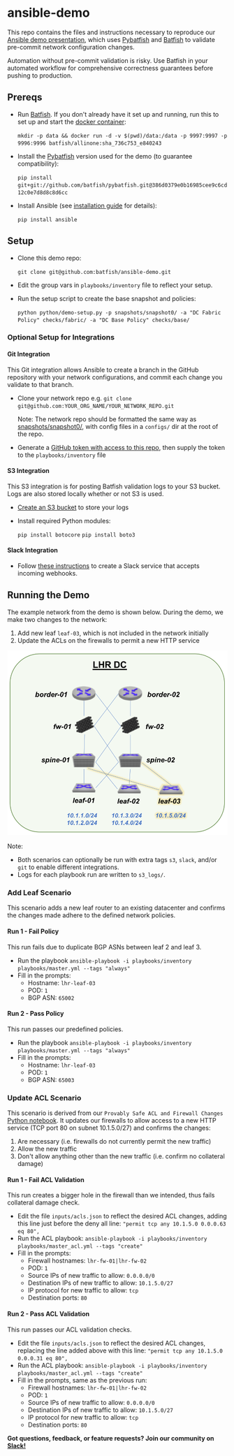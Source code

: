 # ansible-demo
This repo contains the files and instructions necessary to reproduce our [Ansible demo presentation](https://www.ansible.com/resources/webinars-training/validating-pre-commit-network-configuration-changes-at-scale-with-batfish-ansible), which uses [Pybatfish](https://github.com/batfish/pybatfish) and [Batfish](https://github.com/batfish/batfish) to validate pre-commit network configuration changes.  

Automation without pre-commit validation is risky. Use Batfish in your automated workflow for comprehensive correctness guarantees before pushing to production.


## Prereqs

* Run [Batfish](https://github.com/batfish/batfish).  If you don't already have it set up and running, run this to set up and start the [docker container](https://github.com/batfish/docker/blob/master/batfish.md):

  `mkdir -p data && docker run -d -v $(pwd)/data:/data -p 9997:9997 -p 9996:9996 batfish/allinone:sha_736c753_e840243`
* Install the [Pybatfish](https://github.com/batfish/pybatfish) version used for the demo (to guarantee compatibility):

  `pip install git+git://github.com/batfish/pybatfish.git@386d0379e0b16985cee9c6cd12c0e7d8d8c8d6cc`
* Install Ansible (see [installation guide](https://docs.ansible.com/ansible/2.7/installation_guide/intro_installation.html) for details):

  `pip install ansible`

## Setup
* Clone this demo repo:

  `git clone git@github.com:batfish/ansible-demo.git`
* Edit the group vars in `playbooks/inventory` file to reflect your setup.
* Run the setup script to create the base snapshot and policies:

  `python python/demo-setup.py -p snapshots/snapshot0/ -a "DC Fabric Policy" checks/fabric/ -a "DC Base Policy" checks/base/`

### Optional Setup for Integrations

#### Git Integration
This Git integration allows Ansible to create a branch in the GitHub repository with your network configurations, and commit each change you validate to that branch.
* Clone your network repo e.g.
  `git clone git@github.com:YOUR_ORG_NAME/YOUR_NETWORK_REPO.git`

  Note: The network repo should be formatted the same way as [snapshots/snapshot0/](https://github.com/batfish/ansible-demo/blob/master/snapshots/snapshot0/), with config files in a `configs/` dir at the root of the repo.
* Generate a [GitHub token with access to this repo](https://help.github.com/articles/creating-a-personal-access-token-for-the-command-line/), then supply the token to the `playbooks/inventory` file

#### S3 Integration
This S3 integration is for posting Batfish validation logs to your S3 bucket. Logs are also stored locally whether or not S3 is used.
* [Create an S3 bucket](https://docs.aws.amazon.com/AmazonS3/latest/gsg/CreatingABucket.html) to store your logs
* Install required Python modules:

  `pip install botocore`
  `pip install boto3`

#### Slack Integration
* Follow [these instructions](https://get.slack.help/hc/en-us/articles/115005265063-Incoming-WebHooks-for-Slack) to create a Slack service that accepts incoming webhooks.

## Running the Demo

The example network from the demo is shown below. During the demo, we make two changes to the network:
1. Add new leaf `leaf-03`, which is not included in the network initially
2. Update the ACLs on the firewalls to permit a new HTTP service

<img src="images/batfish-ansible-demo-network-diagram.png" width="600">

Note:
* Both scenarios can optionally be run with extra tags `s3`, `slack`, and/or `git` to enable different integrations.
* Logs for each playbook run are written to `s3_logs/`.

### Add Leaf Scenario
This scenario adds a new leaf router to an existing datacenter and confirms the changes made adhere to the defined network policies.

#### Run 1 - Fail Policy
This run fails due to duplicate BGP ASNs between leaf 2 and leaf 3.

* Run the playbook `ansible-playbook -i playbooks/inventory playbooks/master.yml --tags "always"`
* Fill in the prompts:
  * Hostname: `lhr-leaf-03`
  * POD: `1`
  * BGP ASN: `65002`

#### Run 2 - Pass Policy
This run passes our predefined policies.

* Run the playbook `ansible-playbook -i playbooks/inventory playbooks/master.yml --tags "always"`
* Fill in the prompts:
  * Hostname: `lhr-leaf-03`
  * POD: `1`
  * BGP ASN: `65003`


### Update ACL Scenario
This scenario is derived from our `Provably Safe ACL and Firewall Changes` [Python notebook](https://github.com/batfish/pybatfish/blob/master/jupyter_notebooks/Provably%20Safe%20ACL%20and%20Firewall%20Changes.ipynb).  It updates our firewalls to allow access to a new HTTP service (TCP port 80 on subnet 10.1.5.0/27) and confirms the changes:
1) Are necessary (i.e. firewalls do not currently permit the new traffic)
2) Allow the new traffic
3) Don't allow anything other than the new traffic (i.e. confirm no collateral damage)

#### Run 1 - Fail ACL Validation
This run creates a bigger hole in the firewall than we intended, thus fails collateral damage check.

* Edit the file `inputs/acls.json` to reflect the desired ACL changes, adding this line just before the deny all line: `"permit tcp any 10.1.5.0 0.0.0.63 eq 80",`
* Run the ACL playbook: `ansible-playbook -i playbooks/inventory playbooks/master_acl.yml --tags "create"`
* Fill in the prompts:
  * Firewall hostnames: `lhr-fw-01|lhr-fw-02`
  * POD: `1`
  * Source IPs of new traffic to allow: `0.0.0.0/0`
  * Destination IPs of new traffic to allow: `10.1.5.0/27`
  * IP protocol for new traffic to allow: `tcp`
  * Destination ports: `80`

#### Run 2 - Pass ACL Validation
This run passes our ACL validation checks.

* Edit the file `inputs/acls.json` to reflect the desired ACL changes, replacing the line added above with this line: `"permit tcp any 10.1.5.0 0.0.0.31 eq 80",`
* Run the ACL playbook: `ansible-playbook -i playbooks/inventory playbooks/master_acl.yml --tags "create"`
* Fill in the prompts, same as the previous run:
  * Firewall hostnames: `lhr-fw-01|lhr-fw-02`
  * POD: `1`
  * Source IPs of new traffic to allow: `0.0.0.0/0`
  * Destination IPs of new traffic to allow: `10.1.5.0/27`
  * IP protocol for new traffic to allow: `tcp`
  * Destination ports: `80`

**Got questions, feedback, or feature requests? Join our community on [Slack!](https://join.slack.com/t/batfish-org/shared_invite/enQtMzA0Nzg2OTAzNzQ1LTUxOTJlY2YyNTVlNGQ3MTJkOTIwZTU2YjY3YzRjZWFiYzE4ODE5ODZiNjA4NGI5NTJhZmU2ZTllOTMwZDhjMzA)**
